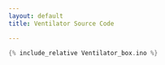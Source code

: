 ```yaml
---
layout: default
title: Ventilator Source Code

---
```


```cpp
{% include_relative Ventilator_box.ino %}
```